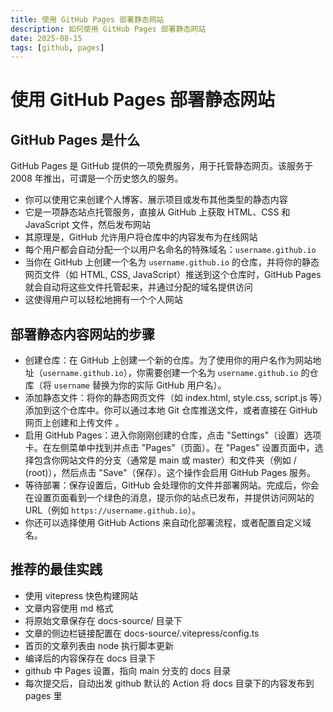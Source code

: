 ```yaml
---
title: 使用 GitHub Pages 部署静态网站
description: 如何使用 GitHub Pages 部署静态网站
date: 2025-08-15
tags: [github, pages]
---
```


# 使用 GitHub Pages 部署静态网站


## GitHub Pages 是什么

GitHub Pages 是 GitHub 提供的一项免费服务，用于托管静态网页。该服务于 2008 年推出，可谓是一个历史悠久的服务。

+ 你可以使用它来创建个人博客、展示项目或发布其他类型的静态内容 
+ 它是一项静态站点托管服务，直接从 GitHub 上获取 HTML、CSS 和 JavaScript 文件，然后发布网站 
+ 其原理是，GitHub 允许用户将仓库中的内容发布为在线网站 
+ 每个用户都会自动分配一个以用户名命名的特殊域名：`username.github.io` 
+ 当你在 GitHub 上创建一个名为 `username.github.io` 的仓库，并将你的静态网页文件（如 HTML, CSS, JavaScript）推送到这个仓库时，GitHub Pages 就会自动将这些文件托管起来，并通过分配的域名提供访问 
+ 这使得用户可以轻松地拥有一个个人网站 

## 部署静态内容网站的步骤

+ 创建仓库：在 GitHub 上创建一个新的仓库。为了使用你的用户名作为网站地址（`username.github.io`），你需要创建一个名为 `username.github.io` 的仓库（将 `username` 替换为你的实际 GitHub 用户名）。
+ 添加静态文件：将你的静态网页文件（如 index.html, style.css, script.js 等）添加到这个仓库中。你可以通过本地 Git 仓库推送文件，或者直接在 GitHub 网页上创建和上传文件 。
+ 启用 GitHub Pages：进入你刚刚创建的仓库，点击 "Settings"（设置）选项卡。在左侧菜单中找到并点击 "Pages"（页面）。在 "Pages" 设置页面中，选择包含你网站文件的分支（通常是 main 或 master）和文件夹（例如 / (root)），然后点击 "Save"（保存）。这个操作会启用 GitHub Pages 服务。
+ 等待部署：保存设置后，GitHub 会处理你的文件并部署网站。完成后，你会在设置页面看到一个绿色的消息，提示你的站点已发布，并提供访问网站的 URL（例如 `https://username.github.io`）。
+ 你还可以选择使用 GitHub Actions 来自动化部署流程，或者配置自定义域名。

## 推荐的最佳实践

+ 使用 vitepress 快色构建网站
+ 文章内容使用 md 格式
+ 将原始文章保存在 docs-source/ 目录下
+ 文章的侧边栏链接配置在 docs-source/.vitepress/config.ts
+ 首页的文章列表由 node 执行脚本更新
+ 编译后的内容保存在 docs 目录下
+ github 中 Pages 设置，指向 main 分支的 docs 目录
+ 每次提交后，自动出发 github 默认的 Action 将 docs 目录下的内容发布到 pages 里
